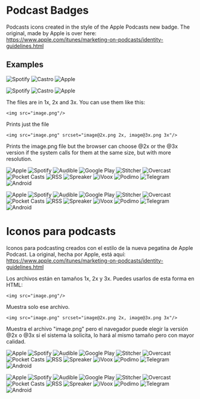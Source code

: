
# Podcast Badges

Podcasts icons created in the style of the Apple Podcasts new badge. The original, made by Apple is over here: https://www.apple.com/itunes/marketing-on-podcasts/identity-guidelines.html


## Examples

![Spotify](https://raw.githubusercontent.com/barredo/podcasts_badges/master/badges/spotify_black_en.png "Apple")
![Castro](https://raw.githubusercontent.com/barredo/podcasts_badges/master/badges/castro_black_en@2x.png "Apple")
![Apple](https://raw.githubusercontent.com/barredo/podcasts_badges/master/badges/apple_podcasts_black_en@3x.png "Apple")

![Spotify](https://raw.githubusercontent.com/barredo/podcasts_badges/master/badges/podimo_white_en.png "Apple")
![Castro](https://raw.githubusercontent.com/barredo/podcasts_badges/master/badges/audible_white_en@2x.png "Apple")
![Apple](https://raw.githubusercontent.com/barredo/podcasts_badges/master/badges/alexa_white_en@3x.png "Apple")


The files are in 1x, 2x and 3x. You can use them like this:

```
<img src="image.png"/> 
```
Prints just the file

```
<img src="image.png" srcset="image@2x.png 2x, image@3x.png 3x"/>
```
Prints the image.png file but the browser can choose @2x or the @3x version if the system calls for them at the same size, but with more resolution. 

![Apple](https://raw.githubusercontent.com/barredo/podcasts_badges/master/badges/apple_podcasts_black_en@3x.png "Apple")
![Spotify](https://raw.githubusercontent.com/barredo/podcasts_badges/master/badges/spotify_black_en@3x.png "Spotify")
![Audible](https://raw.githubusercontent.com/barredo/podcasts_badges/master/badges/audible_black_en@3x.png "Spotify")
![Google Play](https://raw.githubusercontent.com/barredo/podcasts_badges/master/badges/google_black_en@3x.png "Google Podcasts")
![Stitcher](https://raw.githubusercontent.com/barredo/podcasts_badges/master/badges/stitcher_black_en@3x.png "Stitcher")
![Overcast](https://raw.githubusercontent.com/barredo/podcasts_badges/master/badges/overcast_black_en@3x.png "Overcast")
![Pocket Casts](https://raw.githubusercontent.com/barredo/podcasts_badges/master/badges/pocketcasts_black_en@3x.png "Pocket Casts")
![RSS](https://raw.githubusercontent.com/barredo/podcasts_badges/master/badges/rss_black_en@3x.png "RSS")
![Spreaker](https://raw.githubusercontent.com/barredo/podcasts_badges/master/badges/spreaker_black_en@3x.png "Spreaker")
![iVoox](https://raw.githubusercontent.com/barredo/podcasts_badges/master/badges/ivoox_black_en@3x.png "iVoox")
![Podimo](https://raw.githubusercontent.com/barredo/podcasts_badges/master/badges/podimo_black_en@3x.png "Podimo")
![Telegram](https://raw.githubusercontent.com/barredo/podcasts_badges/master/badges/telegram_black_en@3x.png "Telegram")
![Android](https://raw.githubusercontent.com/barredo/podcasts_badges/master/badges/android_black_en@3x.png "Android")

![Apple](https://raw.githubusercontent.com/barredo/podcasts_badges/master/badges/apple_podcasts_white_en@3x.png "Apple")
![Spotify](https://raw.githubusercontent.com/barredo/podcasts_badges/master/badges/spotify_white_en@3x.png "Spotify")
![Audible](https://raw.githubusercontent.com/barredo/podcasts_badges/master/badges/audible_white_en@3x.png "Spotify")
![Google Play](https://raw.githubusercontent.com/barredo/podcasts_badges/master/badges/google_white_en@3x.png "Google Podcasts")
![Stitcher](https://raw.githubusercontent.com/barredo/podcasts_badges/master/badges/stitcher_white_en@3x.png "Stitcher")
![Overcast](https://raw.githubusercontent.com/barredo/podcasts_badges/master/badges/overcast_white_en@3x.png "Overcast")
![Pocket Casts](https://raw.githubusercontent.com/barredo/podcasts_badges/master/badges/pocketcasts_white_en@3x.png "Pocket Casts")
![RSS](https://raw.githubusercontent.com/barredo/podcasts_badges/master/badges/rss_white_en@3x.png "RSS")
![Spreaker](https://raw.githubusercontent.com/barredo/podcasts_badges/master/badges/spreaker_white_en@3x.png "Spreaker")
![iVoox](https://raw.githubusercontent.com/barredo/podcasts_badges/master/badges/ivoox_white_en@3x.png "iVoox")
![Podimo](https://raw.githubusercontent.com/barredo/podcasts_badges/master/badges/podimo_white_en@3x.png "Podimo")
![Telegram](https://raw.githubusercontent.com/barredo/podcasts_badges/master/badges/telegram_white_en@3x.png "Telegram")
![Android](https://raw.githubusercontent.com/barredo/podcasts_badges/master/badges/android_white_en@3x.png "Android")


# Iconos para podcasts

Iconos para podcasting creados con el estilo de la nueva pegatina de Apple Podcast. La original, hecha por Apple, está aquí: https://www.apple.com/itunes/marketing-on-podcasts/identity-guidelines.html

Los archivos están en tamaños 1x, 2x y 3x. Puedes usarlos de esta forma en HTML:

```
<img src="image.png"/> 
```
Muestra solo ese archivo.

```
<img src="image.png" srcset="image@2x.png 2x, image@3x.png 3x"/>
```
Muestra el archivo "image.png" pero el navegador puede elegir la versión @2x o @3x si el sistema la solicita, lo hará al mismo tamaño pero con mayor calidad.


![Apple](https://raw.githubusercontent.com/barredo/podcasts_badges/master/badges/apple_podcasts_black_es@3x.png "Apple")
![Spotify](https://raw.githubusercontent.com/barredo/podcasts_badges/master/badges/spotify_black_es@3x.png "Spotify")
![Audible](https://raw.githubusercontent.com/barredo/podcasts_badges/master/badges/audible_black_es@3x.png "Spotify")
![Google Play](https://raw.githubusercontent.com/barredo/podcasts_badges/master/badges/google_black_es@3x.png "Google Podcasts")
![Stitcher](https://raw.githubusercontent.com/barredo/podcasts_badges/master/badges/stitcher_black_es@3x.png "Stitcher")
![Overcast](https://raw.githubusercontent.com/barredo/podcasts_badges/master/badges/overcast_black_es@3x.png "Overcast")
![Pocket Casts](https://raw.githubusercontent.com/barredo/podcasts_badges/master/badges/pocketcasts_black_es@3x.png "Pocket Casts")
![RSS](https://raw.githubusercontent.com/barredo/podcasts_badges/master/badges/rss_black_es@3x.png "RSS")
![Spreaker](https://raw.githubusercontent.com/barredo/podcasts_badges/master/badges/spreaker_black_es@3x.png "Spreaker")
![iVoox](https://raw.githubusercontent.com/barredo/podcasts_badges/master/badges/ivoox_black_es@3x.png "iVoox")
![Podimo](https://raw.githubusercontent.com/barredo/podcasts_badges/master/badges/podimo_black_es@3x.png "Podimo")
![Telegram](https://raw.githubusercontent.com/barredo/podcasts_badges/master/badges/telegram_black_es@3x.png "Telegram")
![Android](https://raw.githubusercontent.com/barredo/podcasts_badges/master/badges/android_black_es@3x.png "Android")

![Apple](https://raw.githubusercontent.com/barredo/podcasts_badges/master/badges/apple_podcasts_white_es@3x.png "Apple")
![Spotify](https://raw.githubusercontent.com/barredo/podcasts_badges/master/badges/spotify_white_es@3x.png "Spotify")
![Audible](https://raw.githubusercontent.com/barredo/podcasts_badges/master/badges/audible_white_es@3x.png "Spotify")
![Google Play](https://raw.githubusercontent.com/barredo/podcasts_badges/master/badges/google_white_es@3x.png "Google Podcasts")
![Stitcher](https://raw.githubusercontent.com/barredo/podcasts_badges/master/badges/stitcher_white_es@3x.png "Stitcher")
![Overcast](https://raw.githubusercontent.com/barredo/podcasts_badges/master/badges/overcast_white_es@3x.png "Overcast")
![Pocket Casts](https://raw.githubusercontent.com/barredo/podcasts_badges/master/badges/pocketcasts_white_es@3x.png "Pocket Casts")
![RSS](https://raw.githubusercontent.com/barredo/podcasts_badges/master/badges/rss_white_es@3x.png "RSS")
![Spreaker](https://raw.githubusercontent.com/barredo/podcasts_badges/master/badges/spreaker_white_es@3x.png "Spreaker")
![iVoox](https://raw.githubusercontent.com/barredo/podcasts_badges/master/badges/ivoox_white_es@3x.png "iVoox")
![Podimo](https://raw.githubusercontent.com/barredo/podcasts_badges/master/badges/podimo_white_es@3x.png "Podimo")
![Telegram](https://raw.githubusercontent.com/barredo/podcasts_badges/master/badges/telegram_white_es@3x.png "Telegram")
![Android](https://raw.githubusercontent.com/barredo/podcasts_badges/master/badges/android_white_es@3x.png "Android")
